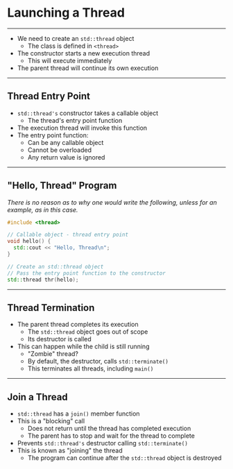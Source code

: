 # Launching a Thread

---

- We need to create an `std::thread` object
  - The class is defined in `<thread>`
- The constructor starts a new execution thread
  - This will execute immediately
- The parent thread will continue its own execution

---

## Thread Entry Point

- `std::thread's` constructor takes a callable object
  - The thread's entry point function
- The execution thread will invoke this function
- The entry point function:
  - Can be any callable object
  - Cannot be overloaded
  - Any return value is ignored

---

## "Hello, Thread" Program

_There is no reason as to why one would write the following, unless for an example, as in this case._
```c++
#include <thread>

// Callable object - thread entry point
void hello() {
  std::cout << "Hello, Thread\n";
}

// Create an std::thread object
// Pass the entry point function to the constructor
std::thread thr(hello);
```

---

## Thread Termination

- The parent thread completes its execution
  - The `std::thread` object goes out of scope
  - Its destructor is called
- This can happen while the child is still running
  - "Zombie" thread?
  - By default, the destructor, calls `std::terminate()`
  - This terminates all threads, including `main()`

---

## Join a Thread

- `std::thread` has a `join()` member function
- This is a "blocking" call
  - Does not return until the thread has completed execution
  - The parent has to stop and wait for the thread to complete
- Prevents `std::thread's` destructor calling `std::terminate()`
- This is known as "joining" the thread
  - The program can continue after the `std::thread` object is destroyed
